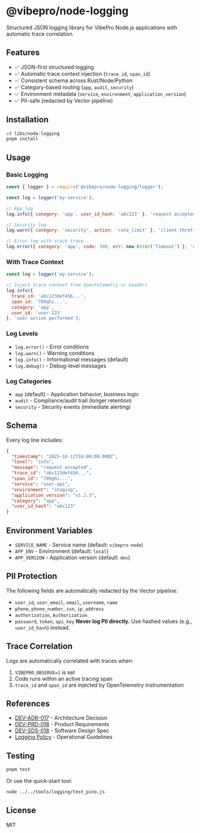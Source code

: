 # @vibepro/node-logging

Structured JSON logging library for VibePro Node.js applications with automatic trace correlation.

## Features

- ✅ JSON-first structured logging
- ✅ Automatic trace context injection (`trace_id`, `span_id`)
- ✅ Consistent schema across Rust/Node/Python
- ✅ Category-based routing (`app`, `audit`, `security`)
- ✅ Environment metadata (`service`, `environment`, `application_version`)
- ✅ PII-safe (redacted by Vector pipeline)

## Installation

```bash
cd libs/node-logging
pnpm install
```

## Usage

### Basic Logging

```javascript
const { logger } = require('@vibepro/node-logging/logger');

const log = logger('my-service');

// App log
log.info({ category: 'app', user_id_hash: 'abc123' }, 'request accepted');

// Security log
log.warn({ category: 'security', action: 'rate_limit' }, 'client throttled');

// Error log with stack trace
log.error({ category: 'app', code: 500, err: new Error('Timeout') }, 'upstream timeout');
```

### With Trace Context

```javascript
const log = logger('my-service');

// Inject trace context from OpenTelemetry or headers
log.info({
  trace_id: 'abc123def456...',
  span_id: '789ghi...',
  category: 'app',
  user_id: 'user-123'
}, 'user action performed');
```

### Log Levels

- `log.error()` - Error conditions
- `log.warn()` - Warning conditions
- `log.info()` - Informational messages (default)
- `log.debug()` - Debug-level messages

### Log Categories

- `app` (default) - Application behavior, business logic
- `audit` - Compliance/audit trail (longer retention)
- `security` - Security events (immediate alerting)

## Schema

Every log line includes:

```json
{
  "timestamp": "2025-10-12T16:00:00.000Z",
  "level": "info",
  "message": "request accepted",
  "trace_id": "abc123def456...",
  "span_id": "789ghi...",
  "service": "user-api",
  "environment": "staging",
  "application_version": "v1.2.3",
  "category": "app",
  "user_id_hash": "abc123"
}
```

## Environment Variables

- `SERVICE_NAME` - Service name (default: `vibepro-node`)
- `APP_ENV` - Environment (default: `local`)
- `APP_VERSION` - Application version (default: `dev`)

## PII Protection

The following fields are automatically redacted by the Vector pipeline:
- `user_id`, `user_email`, `email`, `username`, `name`
- `phone`, `phone_number`, `ssn`, `ip_address`
- `authorization`, `Authorization`
- `password`, `token`, `api_key`
**Never log PII directly.** Use hashed values (e.g., `user_id_hash`) instead.

## Trace Correlation

Logs are automatically correlated with traces when:
1. `VIBEPRO_OBSERVE=1` is set
2. Code runs within an active tracing span
3. `trace_id` and `span_id` are injected by OpenTelemetry instrumentation

## References

- [DEV-ADR-017](../../docs/dev_adr.md#dev-adr-017) - Architecture Decision
- [DEV-PRD-018](../../docs/dev_prd.md#dev-prd-018) - Product Requirements
- [DEV-SDS-018](../../docs/dev_sds.md#dev-sds-018) - Software Design Spec
- [Logging Policy](../../docs/ENVIRONMENT.md#logging-policy) - Operational Guidelines

## Testing

```bash
pnpm test
```

Or use the quick-start tool:

```bash
node ../../tools/logging/test_pino.js
```

## License

MIT
